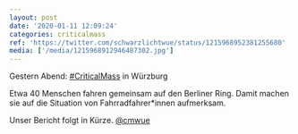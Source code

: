 ```yaml
---
layout: post
date: '2020-01-11 12:09:24'
categories: criticalmass
ref: 'https://twitter.com/schwarzlichtwue/status/1215968952381255680'
media: ['/media/1215968912946487302.jpg']
---
```

Gestern Abend: [#CriticalMass](/t/criticalmass) in Würzburg



Etwa 40 Menschen fahren gemeinsam auf den Berliner Ring. Damit machen sie auf die Situation von Fahrradfahrer\*innen aufmerksam.



Unser Bericht folgt in Kürze. [@cmwue](https://twitter.com/cmwue) 